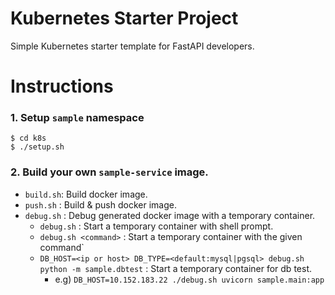 Kubernetes Starter Project
==========================

Simple Kubernetes starter template for FastAPI developers.

# Instructions

### 1. Setup `sample` namespace
  ```
  $ cd k8s
  $ ./setup.sh
  ```

### 2. Build your own `sample-service` image.

- `build.sh`: Build docker image.
- `push.sh` : Build & push docker image.
- `debug.sh` : Debug generated docker image with a temporary container.
  - `debug.sh` : Start a temporary container with shell prompt.
  - `debug.sh <command>` : Start a temporary container with the given command`
  - `DB_HOST=<ip or host> DB_TYPE=<default:mysql|pgsql> debug.sh python -m sample.dbtest` 
     : Start a temporary container for db test.
    - e.g) `DB_HOST=10.152.183.22 ./debug.sh uvicorn sample.main:app`
